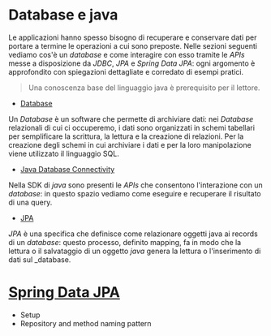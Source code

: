 # Database e java

Le applicazioni hanno spesso bisogno di recuperare e conservare dati per portare a termine le operazioni a cui sono preposte. 
Nelle sezioni seguenti vediamo cos'è un _database_ e come interagire con esso tramite le _APIs_ messe a disposizione da 
_JDBC_, _JPA_ e _Spring Data JPA_: ogni argomento è approfondito con spiegazioni dettagliate e corredato di esempi pratici.

>Una conoscenza base del linguaggio java è prerequisito per il lettore.

- [Database](dbms/README.md)

Un _Database_ è un software che permette di archiviare dati: nei _Database_ relazionali di cui ci occuperemo, i dati 
sono organizzati in schemi tabellari per semplificare la scrittura, la lettura e la creazione di relazioni.
Per la creazione degli schemi in cui archiviare i dati e per la loro manipolazione viene utilizzato il linguaggio SQL.


- [Java Database Connectivity](jdbc/README.md)

Nella SDK di _java_ sono presenti le _APIs_ che consentono l'interazione con un _database_: in questo spazio vediamo 
come eseguire e recuperare il risultato di una query.

- [JPA](jpa/README.md)

_JPA_ è una specifica che definisce come relazionare oggetti java ai records di un _database_: questo processo, definito
mapping, fa in modo che la lettura o il salvataggio di un oggetto _java_ genera la lettura o l'inserimento di dati 
sul _database. 

# [Spring Data JPA](spring-data-jpa/README.md)

- Setup
- Repository and method naming pattern

